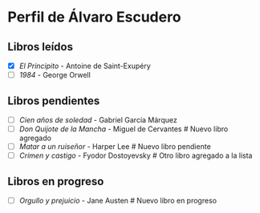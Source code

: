 # Perfil de Álvaro Escudero

## Libros leídos
- [x] *El Principito* - Antoine de Saint-Exupéry
- [ ] *1984* - George Orwell

## Libros pendientes
- [ ] *Cien años de soledad* - Gabriel García Márquez
- [ ] *Don Quijote de la Mancha* - Miguel de Cervantes  # Nuevo libro agregado
- [ ] *Matar a un ruiseñor* - Harper Lee  # Nuevo libro pendiente
- [ ] *Crimen y castigo* - Fyodor Dostoyevsky  # Otro libro agregado a la lista

## Libros en progreso
- [ ] *Orgullo y prejuicio* - Jane Austen  # Nuevo libro en progreso


